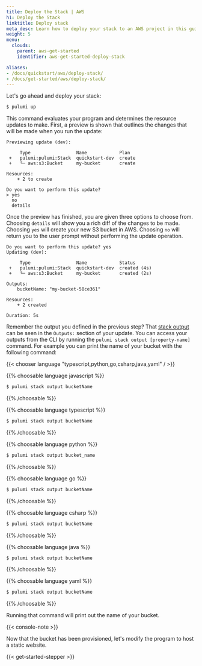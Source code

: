 ```yaml
---
title: Deploy the Stack | AWS
h1: Deploy the Stack
linktitle: Deploy stack
meta_desc: Learn how to deploy your stack to an AWS project in this guide.
weight: 5
menu:
  clouds:
    parent: aws-get-started
    identifier: aws-get-started-deploy-stack

aliases:
- /docs/quickstart/aws/deploy-stack/
- /docs/get-started/aws/deploy-stack/
---
```


Let's go ahead and deploy your stack:

```bash
$ pulumi up
```

This command evaluates your program and determines the resource updates to make. First, a preview is shown that outlines the changes that will be made when you run the update:

```
Previewing update (dev):

     Type                 Name            Plan
 +   pulumi:pulumi:Stack  quickstart-dev  create
 +   └─ aws:s3:Bucket     my-bucket       create

Resources:
    + 2 to create

Do you want to perform this update?
> yes
  no
  details
```

Once the preview has finished, you are given three options to choose from. Choosing `details` will show you a rich diff of the changes to be made. Choosing `yes` will create your new S3 bucket in AWS. Choosing `no` will return you to the user prompt without performing the update operation.

```
Do you want to perform this update? yes
Updating (dev):

     Type                 Name            Status
 +   pulumi:pulumi:Stack  quickstart-dev  created (4s)
 +   └─ aws:s3:Bucket     my-bucket       created (2s)

Outputs:
    bucketName: "my-bucket-58ce361"

Resources:
    + 2 created

Duration: 5s
```

Remember the output you defined in the previous step? That [stack output](/docs/intro/concepts/stack#outputs) can be seen in the `Outputs:` section of your update. You can access your outputs from the CLI by running the `pulumi stack output [property-name]` command. For example you can print the name of your bucket with the following command:

{{< chooser language "typescript,python,go,csharp,java,yaml" / >}}

{{% choosable language javascript %}}

```bash
$ pulumi stack output bucketName
```

{{% /choosable %}}

{{% choosable language typescript %}}

```bash
$ pulumi stack output bucketName
```

{{% /choosable %}}

{{% choosable language python %}}

```bash
$ pulumi stack output bucket_name
```

{{% /choosable %}}

{{% choosable language go %}}

```bash
$ pulumi stack output bucketName
```

{{% /choosable %}}

{{% choosable language csharp %}}

```bash
$ pulumi stack output bucketName
```

{{% /choosable %}}

{{% choosable language java %}}

```bash
$ pulumi stack output bucketName
```

{{% /choosable %}}

{{% choosable language yaml %}}

```bash
$ pulumi stack output bucketName
```

{{% /choosable %}}

Running that command will print out the name of your bucket.

{{< console-note >}}

Now that the bucket has been provisioned, let's modify the program to host a static website.

{{< get-started-stepper >}}
